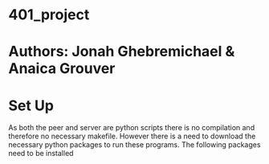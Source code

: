 # 401_project
# Authors: Jonah Ghebremichael & Anaica Grouver

# Set Up

As both the peer and server are python scripts there is no compilation and therefore no necessary makefile. 
However there is a need to download the necessary python packages to run these programs.
The following packages need to be installed